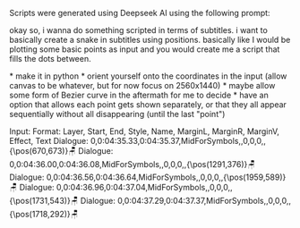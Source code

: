 Scripts were generated using Deepseek AI using the following prompt:

okay so, i wanna do something scripted in terms of subtitles.
i want to basically create a snake in subtitles using positions. basically like I would be plotting some basic points as input and you would create me a script that fills the dots between.

\* make it in python
\* orient yourself onto the coordinates in the input (allow canvas to be whatever, but for now focus on 2560x1440)
\* maybe allow some form of Bezier curve in the aftermath for me to decide
\* have an option that allows each point gets shown separately, or that they all appear sequentially without all disappearing (until the last "point")

Input:
Format: Layer, Start, End, Style, Name, MarginL, MarginR, MarginV, Effect, Text
Dialogue: 0,0:04:35.33,0:04:35.37,MidForSymbols,,0,0,0,,{\pos(670,673)}🪑
Dialogue: 0,0:04:36.00,0:04:36.08,MidForSymbols,,0,0,0,,{\pos(1291,376)}🪑
Dialogue: 0,0:04:36.56,0:04:36.64,MidForSymbols,,0,0,0,,{\pos(1959,589)}🪑
Dialogue: 0,0:04:36.96,0:04:37.04,MidForSymbols,,0,0,0,,{\pos(1731,543)}🪑
Dialogue: 0,0:04:37.29,0:04:37.37,MidForSymbols,,0,0,0,,{\pos(1718,292)}🪑
